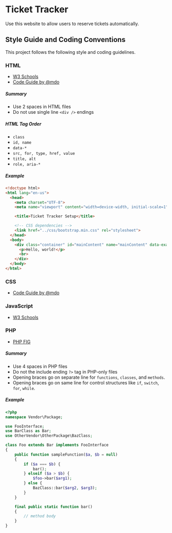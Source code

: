 # Ticket Tracker
Use this website to allow users to reserve tickets automatically.

## Style Guide and Coding Conventions
This project follows the following style and coding guidelines.

### HTML

- [W3 Schools](http://www.w3schools.com/html/html5_syntax.asp)
- [Code Guide by @mdo](http://codeguide.co/#html-attribute-order)

##### Summary

- Use 2 spaces in HTML files
- Do not use single line `<div />` endings

##### HTML Tag Order

- `class`
- `id, name`
- `data-*`
- `src, for, type, href, value`
- `title, alt`
- `role, aria-*`

##### Example

``` html
<!doctype html>
<html lang="en-us">
  <head>
    <meta charset="UTF-8">
    <meta name="viewport" content="width=device-width, initial-scale=1">

    <title>Ticket Tracker Setup</title>

    <!-- CSS dependencies -->
    <link href="../css/bootstrap.min.css" rel="stylesheet">
  </head>
  <body>
    <div class="container" id="mainContent" name="mainContent" data-example="hello" alt="..." placeholder="nothing">
      <p>Hello, world!</p>
      <br>
    </div>
  </body>
</html>
```

### CSS

- [Code Guide by @mdo](http://codeguide.co/#css-declaration-order)

### JavaScript

- [W3 Schools](http://www.w3schools.com/js/js_conventions.asp)

### PHP

- [PHP FIG](http://www.php-fig.org/psr/psr-2/)

##### Summary

- Use 4 spaces in PHP files
- Do not the include ending `?>` tag in PHP-only files
- Opening braces go on separate line for `functions`, `classes`, and `methods`.
- Opening braces go on same line for control structures like `if`, `switch`,
  `for`, `while`.

##### Example

``` php
<?php
namespace Vendor\Package;

use FooInterface;
use BarClass as Bar;
use OtherVendor\OtherPackage\BazClass;

class Foo extends Bar implements FooInterface
{
    public function sampleFunction($a, $b = null)
    {
        if ($a === $b) {
            bar();
        } elseif ($a > $b) {
            $foo->bar($arg1);
        } else {
            BazClass::bar($arg2, $arg3);
        }
    }

    final public static function bar()
    {
        // method body
    }
}
```
